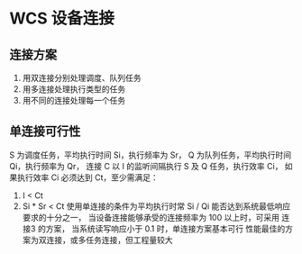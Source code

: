 # WCS 设备连接

## 连接方案

1. 用双连接分别处理调度、队列任务
2. 用多连接处理执行类型的任务
3. 用不同的连接处理每一个任务

## 单连接可行性

S 为调度任务，平均执行时间 Si，执行频率为 Sr，
Q 为队列任务，平均执行时间 Qi，执行频率为 Qr，
连接 C 以 I 的监听间隔执行 S 及 Q 任务，执行效率 Ci，
如果执行效率 Ci 必须达到 Ct，至少需满足：
  1. I < Ct
  2. Si * Sr < Ct
使用单连接的条件为平均执行时常 Si / Qi 能否达到系统最低响应要求的十分之一，
当设备连接能够承受的连接频率为 100 以上时，可采用 连接3 的方案，
当系统读写响应小于 0.1 时，单连接方案基本可行
性能最佳的方案为双连接，或多任务连接，但工程量较大


